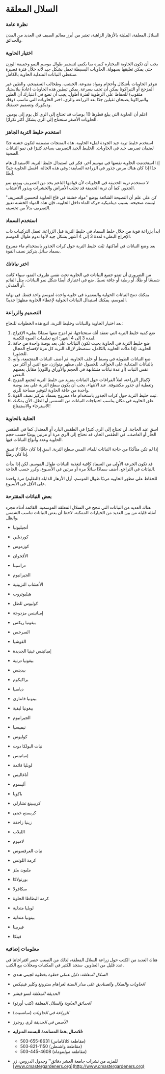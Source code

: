 # السلال المعلقة

### نظرة عامة

السلال المعلقة، المليئة بالأزهار الزاهية، تعتبر من أبرز معالم الصيف في العديد من المدن والحدائق.

### اختيار الحاوية

يجب أن تكون الحاوية المختارة كبيرة بما يكفي لتستمر طوال موسم النمو وخفيفة الوزن حتى يمكن تعليقها بسهولة. الحاويات البسيطة تعمل بشكل جيد لأنه خلال فترة قصيرة ستغطي النباتات المتدلية الحاوية بالكامل.

تتوفر الحاويات بأشكال وأحجام ومواد متنوعة. الخشب، وطحالب السفينجم، والطين غير المزجج أو التيراكوتا يمكن أن تجف بسرعة. يمكن تبطين هذه الحاويات (عادةً ببلاستيك مثقوب) للحفاظ على الرطوبة لفترة أطول. يجب أن تضع في اعتبارك أن الطين والتيراكوتا يصبحان ثقيلين جدًا بعد الزراعة والري. اختر الحاويات التي تناسب ذوقك وديكورك وتصميم حديقتك.

اعلم أن الحاوية التي يبلغ قطرها 10 بوصات قد تحتاج إلى الري كل يوم إلى يومين. الحاويات الأصغر ستحتاج إلى الري بشكل أكثر تكرارًا.

### استخدم خليط التربة الجاهز

استخدم خليط تربة جيد الجودة لملء الحاوية. هذه المنتجات مصممة لتكون خشنة جدًا لضمان تصريف جيد في الحاويات. الخليط الجيد التصريف يساعد كثيرًا في نمو النباتات الصحية.

إذا استخدمت الحاوية نفسها في موسم آخر، فكر في استبدال خليط التربة. الاستبدال هام جدًا إذا كان هناك مرض جذور في الزراعة السابقة؛ وفي هذه الحالة، اغسل الحاوية جيدًا أيضًا.

لا تستخدم تربة الحديقة في الحاويات لأن قوامها الناعم يحد من التصريف ويمنع نمو الجذور. كما أن تربة الحديقة قد تجلب الأمراض والحشرات وبذور الأعشاب.

كن على علم أن النصيحة الشائعة بوضع "مواد خشنة في قاع الحاوية لتحسين التصريف" ليست صحيحة. بسبب ديناميكية حركة الماء داخل الحاوية، فإن هذه المواد الخشنة تعيق التصريف بدلاً من تحسينه.

### استخدم السماد

ابدأ بزراعة قوية من خلال خلط السماد في خليط التربة قبل الزراعة. تعمل التركيبات ذات الإفراج البطيء لمدة 3 إلى 4 أشهر بشكل جيد لأنها تدوم طوال الموسم.

بعد وضع النباتات في أماكنها، ثبّت خليط التربة حول كرات الجذور باستخدام ماء ممزوج بسماد سائل بتركيز نصف القوة.

### اختر نباتاتك

من الضروري أن تنمو جميع النباتات في الحاوية تحت نفس ظروف النمو، سواء كانت شمسًا أو ظلًا، أو رطبة أو جافة نسبيًا. ضع في اعتبارك أيضًا شكل نمو النباتات، مثل القائم أو المتدلي.

يمكنك دمج النباتات الحولية والمعمرة في حاوية واحدة لموسم واحد فقط. في نهاية الموسم، يمكنك استبدال النباتات الحولية لإعطاء الحاوية مظهرًا جديدًا.

### التصميم والزراعة

بعد اختيار الحاوية والنباتات وخليط التربة، اتبع هذه الخطوات للنجاح:

1. ضع كمية خليط التربة التي تعتقد أنك ستحتاجها، ثم امزج معها سمادًا بطيء الإفراج لمدة 3 إلى 4 أشهر؛ اتبع تعليمات العبوة للكمية.
2. ضع خليط التربة في الحاوية بحيث تكون النباتات على بعد بوصة واحدة من حافة الحاوية. (إذا ملأت الحاوية بالكامل، ستضطر لإزالة التربة كل مرة لإفساح المجال للجذور).
3. ضع النباتات الطويلة في وسط أو خلف الحاوية، ثم أضف النباتات المتجمعة، وأنهِ بالنباتات المتدلية على الحواف. للحصول على مظهر متوازن، ضع اثنين أو أكثر من نفس النبات (أو عدة نباتات متشابهة في الحجم والأوراق واللون) مقابل بعضهم البعض.
4. لإكمال الزراعة، املأ الفراغات حول النباتات بمزيد من خليط التربة لتجمع المزيج وتغطية أي جذور مكشوفة. عند الانتهاء، يجب أن يكون سطح التربة على بعد بوصة واحدة من حافة الحاوية لتوفير مساحة للري.
5. ثبت خليط التربة حول كرات الجذور باستخدام ماء ممزوج بسماد بتركيز نصف القوة.
6. علق الحاوية في مكان يناسب احتياجات النباتات من الشمس أو الظل. الآن يمكنك الاسترخاء والاستمتاع!

### العناية بالحاوية

اسقِ عند الحاجة. لن تحتاج إلى الري كثيرًا في الطقس البارد أو المعتدل كما في الطقس الحار أو العاصف. في الطقس الحار، قد تحتاج إلى الري مرة أو مرتين يوميًا حسب حجم الحاوية وعدد وأنواع النباتات فيها.

إذا لم تكن متأكدًا من حاجة النباتات للماء، المس سطح التربة. اسقِ إذا كان جافًا؛ لا تسقِ إذا كان رطبًا.

قد تكون الجرعة الأولى من السماد كافية لتغذية النباتات طوال الموسم. لكن إذا بدأت النباتات في التراجع، أضف سمادًا سائلًا مرة أو مرتين في الأسبوع، وكرر حسب الحاجة.

للحفاظ على مظهر الحاوية مرتبًا طوال الموسم، أزل الأزهار الذابلة (التقليم) مرة واحدة على الأقل في الأسبوع.

### بعض النباتات المقترحة

هناك العديد من النباتات التي تنجح في السلال المعلقة الموسمية. القائمة أدناه مجرد أمثلة قليلة من بين العديد من الخيارات الممكنة. لاحظ أن بعض النباتات تناسب الشمس والظل.


- أنجيليونيا
- كورديلين
- كوزموس
- الأقحوان
- دراسينا
- الجيرانيوم
- الأعشاب التزيينية


- هيليوتروب
- كوليوس للظل
- إمباتينس مزدوجة
- بيغونيا ريكس
- السرخس
- الفوشيا
- إمباتينس غينيا الجديدة
- بيغونيا درنية


- بيدينس
- براكيكوم
- دياسيا
- بيتونيا فانتازي
- بيغونيا ليفية


- الجيرانيوم
- نيميسيا
- كوليوس
- نبات البولكا دوت
- إمباتينس
- لوبليا قائمة


- أناغاليس
- أليسوم
- باكوبا
- كرييبينغ تشارلي
- كرييبينغ جيني
- زينيا زاحفة
- اللبلاب
- لاميوم
- نبات العرقسوس


- كرمة اللوتس
- مليون بيلز
- بورتولاكا
- سكافولا
- كرمة البطاطا الحلوة
- لوبليا متدلية
- بيتونيا متدلية
- فيربينا
- فينكا

### معلومات إضافية

هناك العديد من الكتب حول زراعة السلال المعلقة، لذلك من الصعب حصر اقتراحاتنا في عدد قليل من العناوين. ستجد الكثير في المكتبات ومحلات بيع الكتب.

- *السلال المعلقة: دليل عملي خطوة بخطوة* لجيني هندي
- *الحاويات والسلال والصناديق على مدار السنة* لغراهام سترونغ وكلير فينيكس
- *الحديقة المعلقة* لسو فيشر
- *الحدائق الحاوية والسلال المعلقة* (كتب أورثو)
- *الزراعة في الحاويات* (سانسيت)
- *الأصص في الحديقة* لري روجرز


- **للاتصال بخط المساعدة للبستنة المنزلية:**
  - 503-655-8631 (مقاطعة كلاكاماس)
  - 503-821-1150 (مقاطعة واشنطن)
  - 503-445-4608 (مقاطعة مولتنوماه)
- للمزيد من نشرات جامعة العشر دقائق™ وجدول الدروس، زر [www.cmastergardeners.org](http://www.cmastergardeners.org)
